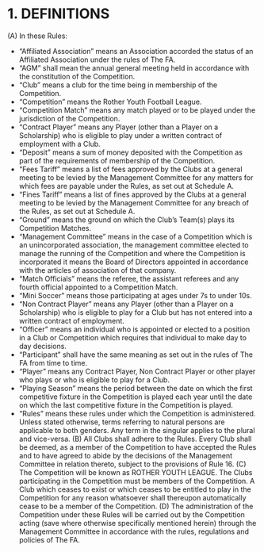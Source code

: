 # 1. DEFINITIONS

(A) In these Rules:
- “Affiliated Association” means an Association accorded the status of an Affiliated Association under the rules of The FA.
- “AGM” shall mean the annual general meeting held in accordance with the constitution of the Competition.
- “Club” means a club for the time being in membership of the Competition.
- “Competition” means the Rother Youth Football League.
- “Competition Match” means any match played or to be played under the jurisdiction of the Competition.
- “Contract Player” means any Player (other than a Player on a Scholarship) who is eligible to play under a written contract of employment with a Club.
- “Deposit” means a sum of money deposited with the Competition as part of the requirements of membership of the Competition.
- “Fees Tariff” means a list of fees approved by the Clubs at a general meeting to be levied by the Management Committee for any matters for which fees are payable under the Rules, as set out at Schedule A.
- “Fines Tariff” means a list of fines approved by the Clubs at a general meeting to be levied by the Management Committee for any breach of the Rules, as set out at Schedule A.
- “Ground” means the ground on which the Club’s Team(s) plays its Competition Matches.
- “Management Committee” means in the case of a Competition which is an unincorporated association, the management committee elected to manage the running of the Competition and where the Competition is incorporated it means the Board of Directors appointed in accordance with the articles of association of that company.
- “Match Officials” means the referee, the assistant referees and any fourth official appointed to a Competition Match.
- “Mini Soccer” means those participating at ages under 7s to under 10s.
- “Non Contract Player” means any Player (other than a Player on a Scholarship) who is eligible to play for a Club but has not entered into a written contract of employment.
- “Officer” means an individual who is appointed or elected to a position in a Club or Competition which requires that individual to make day to day decisions.
- “Participant” shall have the same meaning as set out in the rules of The FA from time to time.
- “Player” means any Contract Player, Non Contract Player or other player who plays or who is eligible to play for a Club.
- “Playing Season” means the period between the date on which the first competitive fixture in the Competition is played each year until the date on which the last competitive fixture in the Competition is played.
- “Rules” means these rules under which the Competition is administered. 
Unless stated otherwise, terms referring to natural persons are applicable to both genders. Any term in the singular applies to the plural and vice-versa.
(B)	All Clubs shall adhere to the Rules.  Every Club shall be deemed, as a member of the Competition to have accepted the Rules and to have agreed to abide by the decisions of the Management Committee in relation thereto, subject to the provisions of Rule 16.
(C) The Competition will be known as ROTHER YOUTH LEAGUE.  The Clubs participating in the Competition must be members of the Competition.  A Club which ceases to exist or which ceases to be entitled to play in the Competition for any reason whatsoever shall thereupon automatically cease to be a member of the Competition.
(D)	The administration of the Competition under these Rules will be carried out by the Competition acting (save where otherwise specifically mentioned herein) through the Management Committee in accordance with the rules, regulations and policies of The FA.
